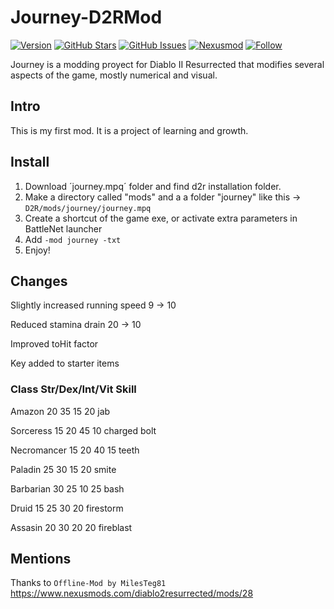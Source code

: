 # Journey-D2RMod
[![Version](https://img.shields.io/badge/VERSION-0.0-brown?style=flat-square)](https://github.com/vtorhdev/Journey-D2RMod)
[![GitHub Stars](https://img.shields.io/github/stars/vtorhdev/Journey-D2RMod?label=STARS&style=flat-square)](https://github.com/vtorhdev/Journey-D2RMod/stargazers)
[![GitHub Issues](https://img.shields.io/github/issues/vtorhdev/Journey-D2RMod?label=ISSUES&style=flat-square)](https://github.com/vtorhdev/Journey-D2RMod/issues)
[![Nexusmod](https://img.shields.io/badge/NEXUS-MOD-red?style=flat-square)](https://github.com/vtorhdev/Journey-D2RMod)
[![Follow](https://img.shields.io/github/followers/vtorhdev.svg?label=Follow&style=social&maxAge=2592000)]()

Journey is a modding proyect for Diablo II Resurrected that modifies several aspects of the game, mostly numerical and visual.

## Intro
This is my first mod. It is a project of learning and growth.

## Install
1) Download ´journey.mpq´ folder and find d2r installation folder. 
2) Make a directory called "mods" and a a folder "journey" like this -> `D2R/mods/journey/journey.mpq`
3) Create a shortcut of the game exe, or activate extra parameters in BattleNet launcher
4) Add `-mod journey -txt`
5) Enjoy!

## Changes
Slightly increased running speed	9 -> 10

Reduced stamina drain				20 -> 10

Improved toHit factor

Key added to starter items

### Class			Str/Dex/Int/Vit			      Skill
Amazon   20   35   15  20     jab

Sorceress     15  20  45  10 	  charged bolt

Necromancer   15  20  40  15 	  teeth

Paladin       25  30  15  20 	  smite

Barbarian     30  25  10  25 	  bash

Druid         15  25  30  20 	  firestorm

Assasin       20  30  20  20 	  fireblast

## Mentions
Thanks to `Offline-Mod by MilesTeg81`		https://www.nexusmods.com/diablo2resurrected/mods/28
